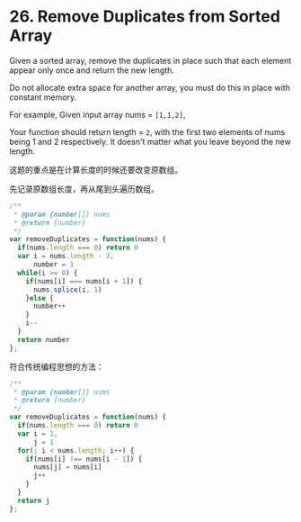 # 26. Remove Duplicates from Sorted Array

Given a sorted array, remove the duplicates in place such that each element appear only once and return the new length.

Do not allocate extra space for another array, you must do this in place with constant memory.

For example,
Given input array nums = `[1,1,2]`,

Your function should return length = `2`, with the first two elements of nums being 1 and 2 respectively. It doesn't matter what you leave beyond the new length.

这题的重点是在计算长度的时候还要改变原数组。

先记录原数组长度，再从尾到头遍历数组。

```javascript
/**
 * @param {number[]} nums
 * @return {number}
 */
var removeDuplicates = function(nums) {
  if(nums.length === 0) return 0
  var i = nums.length - 2,
      number = 1
  while(i >= 0) {
    if(nums[i] === nums[i + 1]) {
      nums.splice(i, 1)
    }else {
      number++
    }
    i--
  }
  return number
};
```

符合传统编程思想的方法：

```javascript
/**
 * @param {number[]} nums
 * @return {number}
 */
var removeDuplicates = function(nums) {
  if(nums.length === 0) return 0
  var i = 1,
      j = 1
  for(; i < nums.length; i++) {
    if(nums[i] !== nums[i - 1]) {
      nums[j] = nums[i]
      j++
    }
  }
  return j
};
```
